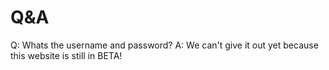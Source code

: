 # Q&A
Q: Whats the username and password?
A: We can't give it out yet because this website is still in BETA!
